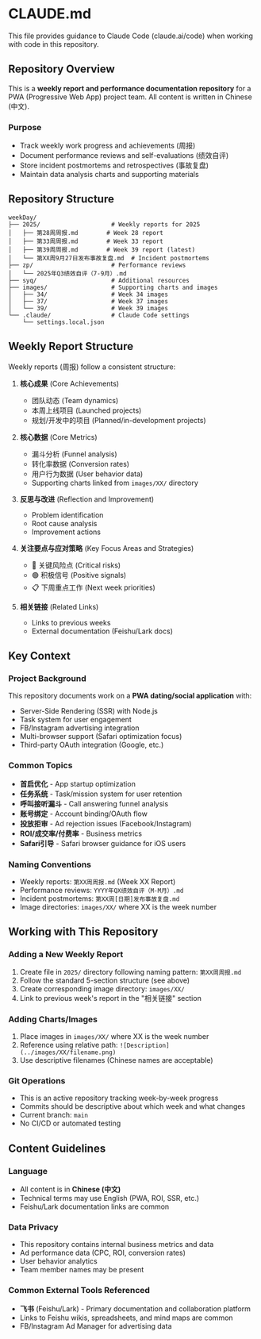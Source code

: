 # CLAUDE.md

This file provides guidance to Claude Code (claude.ai/code) when working with code in this repository.

## Repository Overview

This is a **weekly report and performance documentation repository** for a PWA (Progressive Web App) project team. All content is written in Chinese (中文).

### Purpose
- Track weekly work progress and achievements (周报)
- Document performance reviews and self-evaluations (绩效自评)
- Store incident postmortems and retrospectives (事故复盘)
- Maintain data analysis charts and supporting materials

## Repository Structure

```
weekDay/
├── 2025/                    # Weekly reports for 2025
│   ├── 第28周周报.md        # Week 28 report
│   ├── 第33周周报.md        # Week 33 report
│   ├── 第39周周报.md        # Week 39 report (latest)
│   └── 第XX周9月27日发布事故复盘.md  # Incident postmortems
├── zp/                      # Performance reviews
│   └── 2025年Q3绩效自评（7-9月）.md
├── syq/                     # Additional resources
├── images/                  # Supporting charts and images
│   ├── 34/                  # Week 34 images
│   ├── 37/                  # Week 37 images
│   └── 39/                  # Week 39 images
└── .claude/                 # Claude Code settings
    └── settings.local.json
```

## Weekly Report Structure

Weekly reports (周报) follow a consistent structure:

1. **核心成果** (Core Achievements)
   - 团队动态 (Team dynamics)
   - 本周上线项目 (Launched projects)
   - 规划/开发中的项目 (Planned/in-development projects)

2. **核心数据** (Core Metrics)
   - 漏斗分析 (Funnel analysis)
   - 转化率数据 (Conversion rates)
   - 用户行为数据 (User behavior data)
   - Supporting charts linked from `images/XX/` directory

3. **反思与改进** (Reflection and Improvement)
   - Problem identification
   - Root cause analysis
   - Improvement actions

4. **关注要点与应对策略** (Key Focus Areas and Strategies)
   - 🔴 关键风险点 (Critical risks)
   - 🟢 积极信号 (Positive signals)
   - 📋 下周重点工作 (Next week priorities)

5. **相关链接** (Related Links)
   - Links to previous weeks
   - External documentation (Feishu/Lark docs)

## Key Context

### Project Background
This repository documents work on a **PWA dating/social application** with:
- Server-Side Rendering (SSR) with Node.js
- Task system for user engagement
- FB/Instagram advertising integration
- Multi-browser support (Safari optimization focus)
- Third-party OAuth integration (Google, etc.)

### Common Topics
- **首启优化** - App startup optimization
- **任务系统** - Task/mission system for user retention
- **呼叫接听漏斗** - Call answering funnel analysis
- **账号绑定** - Account binding/OAuth flow
- **投放拒审** - Ad rejection issues (Facebook/Instagram)
- **ROI/成交率/付费率** - Business metrics
- **Safari引导** - Safari browser guidance for iOS users

### Naming Conventions
- Weekly reports: `第XX周周报.md` (Week XX Report)
- Performance reviews: `YYYY年QX绩效自评（M-M月）.md`
- Incident postmortems: `第XX周[日期]发布事故复盘.md`
- Image directories: `images/XX/` where XX is the week number

## Working with This Repository

### Adding a New Weekly Report
1. Create file in `2025/` directory following naming pattern: `第XX周周报.md`
2. Follow the standard 5-section structure (see above)
3. Create corresponding image directory: `images/XX/`
4. Link to previous week's report in the "相关链接" section

### Adding Charts/Images
1. Place images in `images/XX/` where XX is the week number
2. Reference using relative path: `![Description](../images/XX/filename.png)`
3. Use descriptive filenames (Chinese names are acceptable)

### Git Operations
- This is an active repository tracking week-by-week progress
- Commits should be descriptive about which week and what changes
- Current branch: `main`
- No CI/CD or automated testing

## Content Guidelines

### Language
- All content is in **Chinese (中文)**
- Technical terms may use English (PWA, ROI, SSR, etc.)
- Feishu/Lark documentation links are common

### Data Privacy
- This repository contains internal business metrics and data
- Ad performance data (CPC, ROI, conversion rates)
- User behavior analytics
- Team member names may be present

### Common External Tools Referenced
- **飞书** (Feishu/Lark) - Primary documentation and collaboration platform
- Links to Feishu wikis, spreadsheets, and mind maps are common
- FB/Instagram Ad Manager for advertising data
